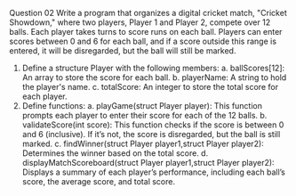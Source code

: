 Question 02
Write a program that organizes a digital cricket match, "Cricket Showdown," where two players,
Player 1 and Player 2, compete over 12 balls. Each player takes turns to score runs on each ball.
Players can enter scores between 0 and 6 for each ball, and if a score outside this range is entered,
it will be disregarded, but the ball will still be marked.
1. Define a structure Player with the following members:
a. ballScores[12]: An array to store the score for each ball.
b. playerName: A string to hold the player's name.
c. totalScore: An integer to store the total score for each player.
2. Define functions:
a. playGame(struct Player player): This function prompts each player to enter their
score for each of the 12 balls.
b. validateScore(int score): This function checks if the score is between 0 and 6
(inclusive). If it’s not, the score is disregarded, but the ball is still marked.
c. findWinner(struct Player player1,struct Player player2): Determines the winner based
on the total score.
d. displayMatchScoreboard(struct Player player1,struct Player player2): Displays a
summary of each player’s performance, including each ball’s score, the average
score, and total score.
